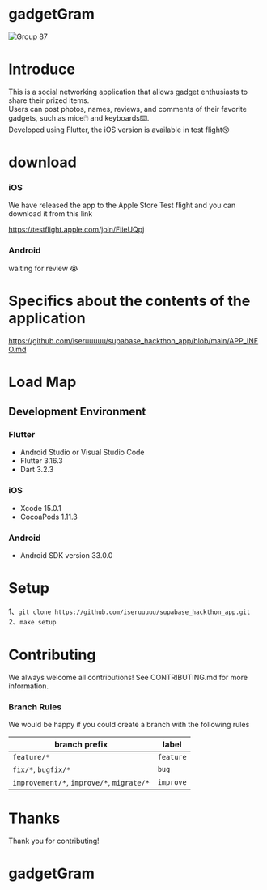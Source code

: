 # gadgetGram

![Group 87](https://github.com/iseruuuuu/supabase_hackthon_app/assets/67954894/f4716133-0720-4ea1-9467-8e0d921351ea)


# Introduce

This is a social networking application that allows gadget enthusiasts to share their prized items.   
Users can post photos, names, reviews, and comments of their favorite gadgets, such as mice🖱️ and keyboards⌨️.   
Developed using Flutter, the iOS version is available in test flight😚  

# download

### iOS 
We have released the app to the Apple Store Test flight and you can download it from this link

https://testflight.apple.com/join/FiieUQpj


### Android

waiting for review 😭

# Specifics about the contents of the application

https://github.com/iseruuuuu/supabase_hackthon_app/blob/main/APP_INFO.md

# Load Map





## Development Environment

### Flutter

- Android Studio or Visual Studio Code
- Flutter 3.16.3
- Dart 3.2.3


### iOS

- Xcode 15.0.1
- CocoaPods 1.11.3

### Android

- Android SDK version 33.0.0

# Setup

1、`git clone https://github.com/iseruuuuu/supabase_hackthon_app.git`  
2、`make setup`


# Contributing

We always welcome all contributions! See CONTRIBUTING.md for more information.

### Branch Rules

We would be happy if you could create a branch with the following rules

| branch prefix | label |
| -- | -- |
| `feature/*` | `feature` |
| `fix/*`, `bugfix/*` | `bug` |
| `improvement/*`, `improve/*`, `migrate/*` | `improve` |


# Thanks

Thank you for contributing!

# gadgetGram
